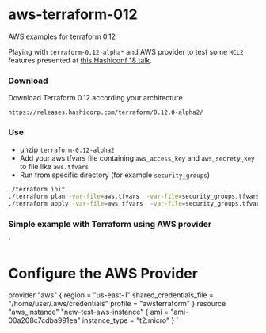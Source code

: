 # aws-terraform-012
AWS examples for terraform 0.12

Playing with `terraform-0.12-alpha*` and AWS provider to test some `HCL2` features presented at [this Hashiconf 18 talk](https://www.youtube.com/watch?v=U1kSAELCBDw&list=PL81sUbsFNc5ZzhVxTZJqeHG24iwzKL0ei&index=29).

### Download

Download Terraform 0.12 according your architecture
```
https://releases.hashicorp.com/terraform/0.12.0-alpha2/
```


### Use 
* unzip `terraform-0.12-alpha2`
* Add your aws.tfvars file containing `aws_access_key` and `aws_secrety_key` to file like `aws.tfvars` 
* Run from specific directory (for example `security_groups`)
```bash
./terraform init
./terraform plan -var-file=aws.tfvars  -var-file=security_groups.tfvars
./terraform apply -var-file=aws.tfvars  -var-file=security_groups.tfvars
```

### Simple example with Terraform using AWS provider
  
 `
 # Configure the AWS Provider
provider "aws" {
  region  = "us-east-1"
  shared_credentials_file = "/home/user/.aws/credentials"
  profile = "awsterraform"
}
resource "aws_instance" "new-test-aws-instance" {
  ami = "ami-00a208c7cdba991ea"
  instance_type = "t2.micro"
}
`
